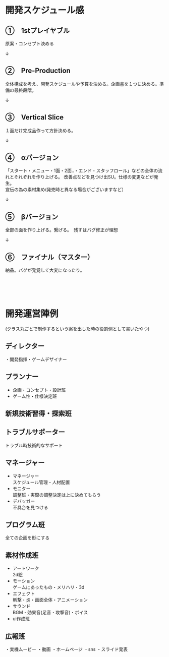 # 開発スケジュール感

## ①　1stプレイヤブル　 　
原案・コンセプト決める

↓

## ②　Pre-Production 　
全体構成を考え、開発スケジュールや予算を決める。企画書を１つに決める。準備の最終段階。

↓

## ③　Vertical Slice　
１面だけ完成品作って方針決める。

↓

## ④　αバージョン　     
「スタート・メニュー・1面・2面..・エンド・スタッフロール」などの全体の流れとそれぞれを作り上げる。
改善点などを見つけ出SU。仕様の変更などが発生。  
宣伝の為の素材集め(発売時と異なる場合がございますなど）

↓

## ⑤　βバージョン　     
全部の面を作り上げる。繋げる。　残すはバグ修正が理想

↓

## ⑥　ファイナル（マスター）　      
納品。バグが発覚して大変になったり。



　<br>

　<br>

# 開発運営陣例
(クラス丸ごとで制作するという案を出した時の役割例として書いたやつ)

## ディレクター
・開発指揮・ゲームデザイナー


## プランナー
+ 企画・コンセプト・設計班
+ ゲーム性・仕様決定班


## 新規技術習得・探索班


## トラブルサポーター
トラブル時技術的なサポート


## マネージャー
+ マネージャー  
スケジュール管理・人材配置
+ モニター  
調整班・実際の調整決定は上に決めてもらう
+ デバッガー  
不具合を見つける


## プログラム班
全ての企画を形にする


## 素材作成班
+ アートワーク  
2d絵
+ モーション  
ゲームにあったもの・メリハリ・3d
+ エフェクト  
斬撃・炎・画面全体・アニメーション
+ サウンド  
BGM・効果音(足音・攻撃音)・ボイス
+ ui作成班


## 広報班
・実機ムービー
・動画
・ホームページ
・sns
・スライド発表










